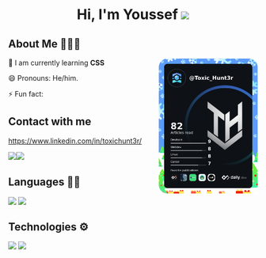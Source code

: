 
<h1 align="center">Hi, I'm Youssef <img src="https://github.com/TheDudeThatCode/TheDudeThatCode/blob/master/Assets/Hi.gif" width="29px"> </h1>

## About Me 🧑🏼‍💻

<a href="https://app.daily.dev/Toxic_Hunt3r"><img src="https://raw.githubusercontent.com/ToxicHunt3r/ToxicHunt3r/main/Files/Toxic_Hunt3r.png" width="200" align="right" alt="Toxic Hunt3r's Dev Card"/></a>

🌱 I am currently learning **CSS**

😄 Pronouns: He/him.

⚡ Fun fact:

## Contact with me
https://www.linkedin.com/in/toxichunt3r/
<p align="left">

<a href="https://twitter.com/Toxic_Hunt3r"><img src="https://img.shields.io/badge/Twitter-1DA1F2?style=for-the-badge&logo=twitter&logoColor=white"/></a><a href="https://www.instagram.com/toxic_hunt3r"><img src="https://img.shields.io/badge/Instagram-%23E4405F.svg?style=for-the-badge&logo=Instagram&logoColor=white"/></a>

</p>

## Languages ✍🏼

<img src="https://img.shields.io/badge/HTML5-E34F26?style=for-the-badge&logo=html5&logoColor=white" /> <img src="	https://img.shields.io/badge/CSS3-1572B6?style=for-the-badge&logo=css3&logoColor=white"/>

## Technologies ⚙️
<img src="https://img.shields.io/badge/Windows-0078D6?style=for-the-badge&logo=windows&logoColor=white"/>
<img src="https://img.shields.io/badge/Twitter-1DA1F2?style=for-the-badge&logo=twitter&logoColor=white"/>